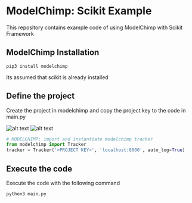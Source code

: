 # ModelChimp: Scikit Example

This repository contains example code of using ModelChimp with Scikit Framework



## ModelChimp Installation


```shell
pip3 install modelchimp
```

Its assumed that scikit is already installed


## Define the project

Create the project in modelchimp and copy the project key to the code in main.py

![alt text](https://docs.modelchimp.com/doc_project_definition.png )
![alt text](https://docs.modelchimp.com/doc_project_key.png )

```python
# MODELCHIMP: import and instantiate modelchimp tracker
from modelchimp import Tracker
tracker = Tracker('<PROJECT KEY>', 'localhost:8000', auto_log=True)
```

## Execute the code
Execute the code with the following command

```bash
python3 main.py
```